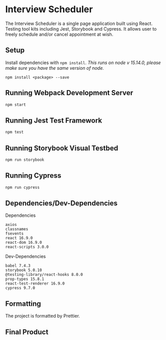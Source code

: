 # Interview Scheduler

The Interview Scheduler is a single page application built using React. Testing tool kits including Jest, Storybook and Cypress. It allows user to freely schedule and/or cancel appointment at wish.

## Setup

Install dependencies with `npm install`. _This runs on node v 15.14.0, please make sure you have the same version of node._

```
npm install <package> --save
```

## Running Webpack Development Server

```sh
npm start
```

## Running Jest Test Framework

```sh
npm test
```

## Running Storybook Visual Testbed

```sh
npm run storybook
```

## Running Cypress

```sh
npm run cypress
```

## Dependencies/Dev-Dependencies

Dependencies

```
axios
classnames
fsevents
react 16.9.0
react-dom 16.9.0
react-scripts 3.0.0
```

Dev-Dependencies

```
babel 7.4.3
storybook 5.0.10
@testing-library/react-hooks 8.0.0
prop-types 15.8.1
react-test-renderer 16.9.0
cypress 9.7.0
```

## Formatting

The project is formatted by Prettier.

## Final Product
